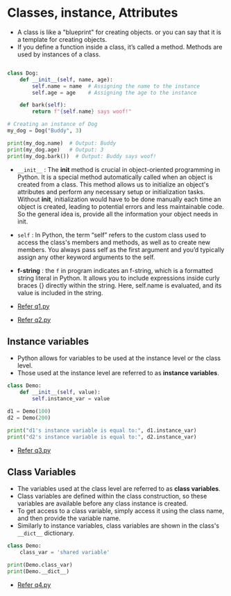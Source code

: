 # Classes, instance, Attributes 

- A class is like a "blueprint" for creating objects. or you can say that it is a template for creating objects. 
- If you define a function inside a class, it’s called a method. Methods are used by instances of a class.


```python 

class Dog:
    def __init__(self, name, age):
        self.name = name  # Assigning the name to the instance
        self.age = age    # Assigning the age to the instance

    def bark(self):
        return f"{self.name} says woof!"

# Creating an instance of Dog
my_dog = Dog("Buddy", 3)

print(my_dog.name)  # Output: Buddy
print(my_dog.age)   # Output: 3
print(my_dog.bark())  # Output: Buddy says woof!

```

- `__init__` : The __init__ method is crucial in object-oriented programming in Python. It is a special method automatically called when an object is created from a class. This method allows us to initialize an object's attributes and perform any necessary setup or initialization tasks. Without __init__, initialization would have to be done manually each time an object is created, leading to potential errors and less maintainable code. So the general idea is, provide all the information your object needs in init. 

- `self` : In Python, the term “self” refers to the custom class used to access the class's members and methods, as well as to create new members. You always pass self as the first argument and you’d typically assign any other keyword arguments to the self.


- **f-string** : the `f` in program indicates an f-string, which is a formatted string literal in Python. It allows you to include expressions inside curly braces {} directly within the string. Here, self.name is evaluated, and its value is included in the string.

- [Refer q1.py](q1.py)
- [Refer q2.py](q2.py)



## Instance variables

- Python allows for variables to be used at the instance level or the class level.
- Those used at the instance level are referred to as **instance variables**.

```python 
class Demo:
    def __init__(self, value):
        self.instance_var = value

d1 = Demo(100)
d2 = Demo(200)

print("d1's instance variable is equal to:", d1.instance_var)
print("d2's instance variable is equal to:", d2.instance_var)
```

- [Refer q3.py](q3.py)


## Class Variables 

- The variables used at the class level are referred to as **class variables**.
- Class variables are defined within the class construction, so these variables are available before any class instance is created.
- To get access to a class variable, simply access it using the class name, and then provide the variable name.
- Similarly to instance variables, class variables are shown in the class's `__dict__` dictionary.

```python
class Demo:
    class_var = 'shared variable'

print(Demo.class_var)
print(Demo.__dict__)
```

- [Refer q4.py](q4.py)
